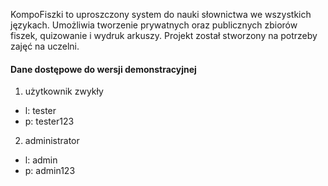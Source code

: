 KompoFiszki to uproszczony system do nauki słownictwa we wszystkich językach. Umożliwia tworzenie prywatnych oraz publicznych zbiorów fiszek, quizowanie i wydruk arkuszy. Projekt został stworzony na potrzeby zajęć na uczelni.

#### Dane dostępowe do wersji demonstracyjnej
1. użytkownik zwykły 
  - l: tester
  - p: tester123
2. administrator
  - l: admin
  - p: admin123
